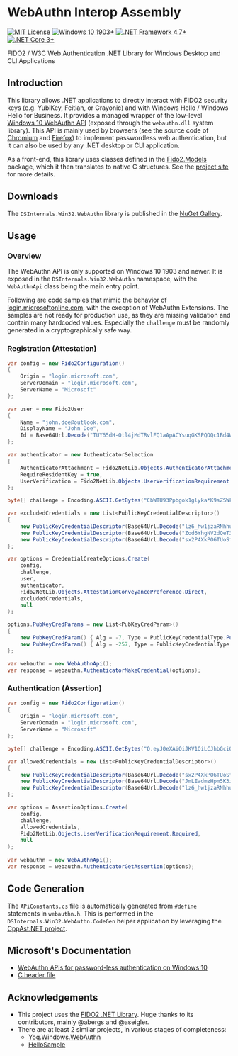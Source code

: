 # WebAuthn Interop Assembly
[![MIT License](https://img.shields.io/badge/License-MIT-green.svg)](LICENSE.md)
[![Windows 10 1903+](https://img.shields.io/badge/Windows%2010-1903%2B-007bb8.svg?logo=Windows)](#)
[![.NET Framework 4.7+](https://img.shields.io/badge/.NET%20Framework-4.7%2B-007FFF.svg)](#)
[![.NET Core 3+](https://img.shields.io/badge/.NET%20Core-3%2B-007FFF.svg)](#)

FIDO2 / W3C Web Authentication .NET Library for Windows Desktop and CLI Applications

## Introduction

This library allows .NET applications to directly interact with FIDO2 security keys (e.g. YubiKey, Feitian, or Crayonic) and with Windows Hello / Windows Hello for Business. 
It provides a managed wrapper of the low-level [Windows 10 WebAuthn API](https://github.com/microsoft/webauthn/blob/master/webauthn.h)
(exposed through the `webauthn.dll` system library). This API is mainly used by browsers
(see the source code of [Chromium](https://chromium.googlesource.com/chromium/src/+/refs/heads/master/device/fido/win/webauthn_api.cc)
and [Firefox](https://searchfox.org/mozilla-central/source/dom/webauthn/WinWebAuthnManager.cpp)) to implement passwordless web authentication,
but it can also be used by any .NET desktop or CLI application.

As a front-end, this library uses classes defined in the [Fido2.Models](https://www.nuget.org/packages/Fido2.Models/) package, which it then translates to native C structures.
See the [project site](https://github.com/abergs/fido2-net-lib) for more details.

## Downloads

The `DSInternals.Win32.WebAuthn` library is published in the [NuGet Gallery](https://www.nuget.org/profiles/DSInternals).

## Usage

### Overview

The WebAuthn API is only supported on Windows 10 1903 and newer. It is exposed in the `DSInternals.Win32.WebAuthn` namespace, with the `WebAuthnApi` class being the main entry point.

Following are code samples that mimic the behavior of [login.microsoftonline.com](https://login.microsoftonline.com), with the exception of WebAuthn Extensions. 
The samples are not ready for production use, as they are missing validation and contain many hardcoded values. Especially the `challenge` must be randomly generated in a cryptographically safe way.

### Registration (Attestation)

```cs
var config = new Fido2Configuration()
{
    Origin = "login.microsoft.com",
    ServerDomain = "login.microsoft.com",
    ServerName = "Microsoft"
};

var user = new Fido2User
{
    Name = "john.doe@outlook.com",
    DisplayName = "John Doe",
    Id = Base64Url.Decode("TUY65dH-Otl4jMdTRvlFQ1aApACYsuqGKSPQDQc1Bd4WVyw")
};

var authenticator = new AuthenticatorSelection
{
    AuthenticatorAttachment = Fido2NetLib.Objects.AuthenticatorAttachment.CrossPlatform,
    RequireResidentKey = true,
    UserVerification = Fido2NetLib.Objects.UserVerificationRequirement.Required,
};

byte[] challenge = Encoding.ASCII.GetBytes("CbWTU93Ppbgok1glyka*K9sZSWkqpK3qS1ldeLJxsI4k3jMLIi3dl8VDx10siTGd8U5SNj8yyMIbqXQH!apXGnrhWmYlg2GNdEGddIkO03cql!kKVgKi*MqEIl9aPqmJdYuRMjrEYlIyzi4*wP0YSyA$");

var excludedCredentials = new List<PublicKeyCredentialDescriptor>()
{
    new PublicKeyCredentialDescriptor(Base64Url.Decode("lz6_hw1jzaRNhhu9dt_M1Q=")),
    new PublicKeyCredentialDescriptor(Base64Url.Decode("Zod6YhgNV2dQeT3v8ekjRpU0nVlEkPlpXF5Vx6f4P9g=")),
    new PublicKeyCredentialDescriptor(Base64Url.Decode("sx2P4XkPO6TUoSf0pMEm3zi5gdwVrIRjiYvuTFRAkNMe_jVsntSgkyG5aV8er5GCA_G1X2idph-8lhhMFX3aaAyBCQIAAA="))
};

var options = CredentialCreateOptions.Create(
    config,
    challenge,
    user,
    authenticator,
    Fido2NetLib.Objects.AttestationConveyancePreference.Direct,
    excludedCredentials,
    null
);

options.PubKeyCredParams = new List<PubKeyCredParam>()
{
    new PubKeyCredParam() { Alg = -7, Type = PublicKeyCredentialType.PublicKey },
    new PubKeyCredParam() { Alg = -257, Type = PublicKeyCredentialType.PublicKey }
};

var webauthn = new WebAuthnApi();
var response = webauthn.AuthenticatorMakeCredential(options);
```

### Authentication (Assertion)

```cs
var config = new Fido2Configuration()
{
    Origin = "login.microsoft.com",
    ServerDomain = "login.microsoft.com",
    ServerName = "Microsoft"
};

byte[] challenge = Encoding.ASCII.GetBytes("O.eyJ0eXAiOiJKV1QiLCJhbGciOiJSUzI1NiIsIng1dCI6ImtnMkxZczJUMENUaklmajRydDZKSXluZW4zOCJ9.eyJhdWQiOiJ1cm46bWljcm9zb2Z0OmZpZG86Y2hhbGxlbmdlIiwiaXNzIjoiaHR0cHM6Ly9sb2dpbi5taWNyb3NvZnQuY29tIiwiaWF0IjoxNjAyNDEzMzIxLCJuYmYiOjE2MDI0MTMzMjEsImV4cCI6MTYwMjQxMzYyMX0.ogwFJG0w6TX4QAGmwh-0aizApfdxtpQ_Kra9Bjk7LCuHxglV1rU1C5U9nPx4cKoNh09zucnTx9HpbvytgQtenOHiErZswGY_oi53EGL_ftfICm80agFcwMYLzHPH-yoIE9B5uORnLFOZmz98aZAFXcofZcK1E3-A1wZVcES9mjBN34G6iwG7-pcmBJge0Xc8nkRO-dei4RlFWnnYNc6iSPuJEknojGAvstmkfqSGnNgTpQXvn5eBVSHltY1C8jkk-qUzNxf1mfypcdXxfZxAIQnc50JRDz1QsD6bKV97crqhvv1ROpQ3L1V6dtYYiIQAUKQgm6FhYbS-3uj3ziK_fA");

var allowedCredentials = new List<PublicKeyCredentialDescriptor>()
{
    new PublicKeyCredentialDescriptor(Base64Url.Decode("sx2P4XkPO6TUoSf0pMEm3zi5gdwVrIRjiYvuTFRAkNMe_jVsntSgkyG5aV8er5GCA_G1X2idph-8lhhMFX3aaAyBCQIAAA")),
    new PublicKeyCredentialDescriptor(Base64Url.Decode("JmLEadmzHpm5K3i5gVFO-MJz43GukTKYkcRR8qO6Bp0")),
    new PublicKeyCredentialDescriptor(Base64Url.Decode("lz6_hw1jzaRNhhu9dt_M1Q"))
};

var options = AssertionOptions.Create(
    config,
    challenge,
    allowedCredentials,
    Fido2NetLib.Objects.UserVerificationRequirement.Required,
    null
);
           
var webauthn = new WebAuthnApi();
var response = webauthn.AuthenticatorGetAssertion(options);
```

## Code Generation

The `APiConstants.cs` file is automatically generated from `#define` statements in `webauthn.h`.
This is performed in the `DSInternals.Win32.WebAuthn.CodeGen` helper application by leveraging the [CppAst.NET project](https://github.com/xoofx/CppAst.NET).

## Microsoft's Documentation
- [WebAuthn APIs for password-less authentication on Windows 10](https://docs.microsoft.com/en-us/windows/security/identity-protection/hello-for-business/webauthnapis)
- [C header file](https://github.com/microsoft/webauthn/blob/master/webauthn.h)

## Acknowledgements
- This project uses the [FIDO2 .NET Library](https://github.com/abergs/fido2-net-lib). Huge thanks to its contributors, mainly @abergs and @aseigler.
- There are at least 2 similar projects, in various stages of completeness:
  - [Yoq.Windows.WebAuthn](https://github.com/dbeinder/Yoq.Windows.WebAuthn)
  - [HelloSample](https://github.com/aseigler/HelloSample)
